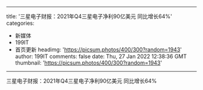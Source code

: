 
---
title: '三星电子财报：2021年Q4三星电子净利90亿美元 同比增长64%'
categories: 
 - 新媒体
 - 199IT
 - 首页更新
headimg: 'https://picsum.photos/400/300?random=1943'
author: 199IT
comments: false
date: Thu, 27 Jan 2022 12:38:36 GMT
thumbnail: 'https://picsum.photos/400/300?random=1943'
---

<div>   
三星电子财报：2021年Q4三星电子净利90亿美元 同比增长64%  
</div>
            